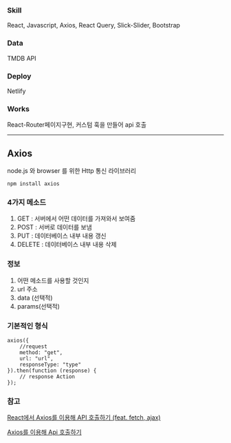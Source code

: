 
### Skill
React, Javascript, Axios, React Query, Slick-Slider, Bootstrap

### Data
TMDB API

### Deploy
Netlify

### Works
React-Router페이지구현, 커스텀 훅을 만들어 api 호출

---

## Axios
node.js 와 browser 를 위한 Http 통신 라이브러리


```npm install axios```

### 4가지 메소드
1. GET : 서버에서 어떤 데이터를 가져와서 보여줌
2. POST : 서버로 데이터를 보냄
3. PUT : 데이터베이스 내부 내용 갱신
4. DELETE : 데이터베이스 내부 내용 삭제

### 정보
1. 어떤 메소드를 사용할 것인지
2. url 주소
3. data (선택적)
4. params(선택적)

### 기본적인 형식
```
axios({
    //request
    method: "get",
    url: "url",
    responseType: "type"
}).then(function (response) {
    // response Action
});
```

### 참고
[React에서 Axios를 이용해 API 호출하기 (feat. fetch, ajax)](https://velog.io/@devstone/React%EC%97%90%EC%84%9C-Axios%EB%A5%BC-%EC%9D%B4%EC%9A%A9%ED%95%B4-API-%ED%98%B8%EC%B6%9C%ED%95%98%EA%B8%B0-feat.-fetch-ajax)


[Axios를 이용해 Api 호출하기](https://velog.io/@seongolee/Axios%EB%A5%BC-%EC%9D%B4%EC%9A%A9%ED%95%B4-Api-%ED%98%B8%EC%B6%9C%ED%95%98%EA%B8%B0)


